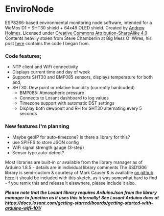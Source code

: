 # EnviroNode
ESP8266-based environmental monitoring node software, intended for a WeMos D1 + SHT30 shield + 64x48 OLED shield.
Created by [Andrew Holmes](neg2led@gmail.com). Licensed under [Creative Commons Attribution-ShareAlike 4.0](https://creativecommons.org/licenses/by-sa/4.0/)
Contents heavily stolen from Steve Chamberlin at Big Mess O' Wires; his post [here](http://bit.ly/2D7xqt7) contains the code I began from.

### Code features;
* NTP client and WiFi connectivity
* Displays current time and day of week
* Supports SHT30 and BMP085 sensors, displays temperature for both and;
* SHT30: Dew point or relative humidity (currently hardcoded)
   + BMP085: Atmospheric pressure
   + Connects to Losant dashboard to log values
   + Timezone support with automatic DST settings
   + Display both dewpoint and RH for SHT30 alternating every 5 seconds
### New features I'm planning
- Maybe geoIP for auto-timezone? Is there a library for this?
- use SPIFFS to store JSON config
- WiFi signal strength gauge (3-step)
- Sensor type auto-detect?

Most libraries are built-in or available from the library manager as of Arduino 1.8.5 - details are in individual library   comments
The SSD1306 library is semi-custom & courtesy of Mark Causer & is available [on github here](https://github.com/mcauser/Adafruit_SSD1306/tree/esp8266-64x48)
It should be included with this sketch, as it was somewhat hard to find - f you remix this and release it elsewhere, please include it also.

**_Please note that the Losant library requires ArduinoJson from the library manager to function as it uses this internally!_**
**_See Losant Arduino docs at https://docs.losant.com/getting-started/boards/getting-started-with-arduino-wifi-101/_**
